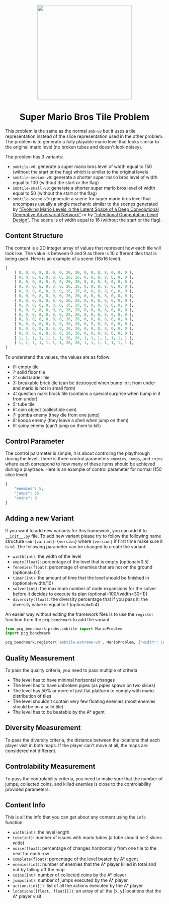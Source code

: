 <p align="center">
	<img height="300px" src="../../../images/smbtile/example.png"/>
</p>
<h1 align="center">
Super Mario Bros Tile Problem
</h1>

This problem is the same as the normal `smb-v0` but it uses a tile representation instead of the slice representation used in the other problem. The problem is to generate a fully playable mario level that looks similar to the original mario level (no broken tubes and doesn't look noisey).

The problem has 3 variants:
- `smbtile-v0`: generate a super mario bros level of width equal to 150 (without the start or the flag) which is similar to the original levels
- `smbtile-medium-v0`: generate a shorter super mario bros level of width equal to 100 (without the start or the flag)
- `smbtile-small-v0`: generate a shorter super mario bros level of width equal to 50 (without the start or the flag)
- `smbtile-scene-v0`: generate a scene for super mario bros level that encompass usually a single mechanic similar to the scenes generated by ["Evolving Mario Levels in the Latent Space of a Deep Convolutional Generative Adversarial Network"](https://arxiv.org/abs/1805.00728) or by ["Intentional Computation Level Design"](https://arxiv.org/abs/1904.08972). The scene is of width equal to 16 (without the start or the flag).

## Content Structure
The content is a 2D integer array of values that represent how each tile will look like. The value is between 0 and 9 as there is 10 different tiles that is being used. Here is an example of a scene (16x16 level):

```python
[
	[ 0, 0, 0, 8, 8, 0, 0, 26, 26, 0, 0, 8, 8, 0, 0, 0 ],
	[ 0, 0, 0, 8, 8, 0, 0, 26, 26, 0, 0, 8, 8, 0, 0, 0 ],
	[ 0, 0, 0, 8, 8, 0, 0, 26, 26, 0, 0, 8, 8, 0, 0, 0 ],
	[ 0, 0, 0, 8, 8, 0, 0, 26, 26, 0, 0, 8, 8, 0, 0, 0 ],
	[ 0, 0, 0, 8, 8, 0, 0, 26, 26, 0, 0, 8, 8, 0, 0, 0 ],
	[ 0, 0, 0, 8, 8, 0, 0, 26, 26, 0, 0, 8, 8, 0, 0, 0 ],
	[ 0, 0, 0, 8, 8, 0, 0, 26, 26, 0, 0, 8, 8, 0, 0, 0 ],
	[ 0, 0, 0, 8, 8, 0, 0, 26, 26, 0, 0, 8, 8, 0, 0, 0 ],
	[ 0, 0, 0, 8, 8, 0, 0, 26, 26, 0, 0, 8, 8, 0, 0, 0 ],
	[ 0, 0, 0, 8, 8, 0, 0, 26, 26, 0, 0, 8, 8, 0, 0, 0 ],
	[ 0, 0, 0, 8, 8, 0, 0, 26, 26, 0, 0, 8, 8, 0, 0, 0 ],
	[ 0, 0, 0, 8, 8, 0, 0, 26, 26, 0, 0, 8, 8, 0, 0, 0 ],
	[ 0, 0, 0, 8, 8, 0, 0, 26, 26, 0, 0, 8, 8, 0, 0, 0 ],
	[ 0, 0, 0, 8, 8, 0, 0, 26, 26, 0, 0, 8, 8, 0, 0, 0 ],
	[ 1, 1, 1, 1, 1, 1, 1, 26, 26, 1, 1, 1, 1, 1, 1, 1 ],
	[ 1, 1, 1, 1, 1, 1, 1, 26, 26, 1, 1, 1, 1, 1, 1, 1 ],
]
```

To understand the values, the values are as follow:
- *0:* empty tile
- *1:* solid floor tile
- *2:* solid ladder tile
- *3:* breakable brick tile (can be destroyed when bump in it from under and mario is not in small form)
- *4:* question mark block tile (contains a special surprise when bump in it from under)
- *5:* tube tile
- *6:* coin object (collectible coin)
- *7:* gomba enemy (they die from one jump)
- *8:* koopa enemy (they leave a shell when jump on them)
- *9:* spiny enemy (can't jump on them to kill)

## Control Parameter
The control parameter is simple, it is about controling the playthrough during the level. There is three control parameters `enemies`, `jumps`, and `coins` where each correspond to how many of these items should be achieved during a playtrace. Here is an example of control parameter for normal (150 slice level):

```python
{
	"enemies": 5,
	"jumps": 15
	"coins": 8
}
```

## Adding a new Variant
If you want to add new variants for this framework, you can add it to [`__init__.py`](https://github.com/amidos2006/pcg_benchmark/blob/main/pcg_benchmark/probs/smb/__init__.py) file. To add new variant please try to follow the following name structure `smb-{variant}-{version}` where `{version}` if first time make sure it is `v0`. The following parameter can be changed to create the variant:
- `width(int)`: the width of the level
- `empty(float)`: percentage of the level that is empty (optional=0.5)
- `fenemies(float)`: percentage of enemies that are not on the ground (optional=0.1)
- `timer(int)`: the amount of time that the level should be finished in (optional=width/10)
- `solver(int)`: the maximum number of node expansions for the solver before it decides to execute its plan (optional=100/(width<30+1))
- `diversity(float)`: the diversity percentage that if you pass it, the diversity value is equal to 1 (optional=0.4)

An easier way without editing the framework files is to use the `register` function from the `pcg_benchmark` to add the variant.
```python
from pcg_benchmark.probs.smbtile import MarioProblem
import pcg_benchmark

pcg_benchmark.register('smbtile-extreme-v0', MarioProblem, {"width": 16, "empty": 0.25, "fenemies": 0.5})
```

## Quality Measurement
To pass the quality criteria, you need to pass multiple of criteria
- The level has to have minimal horizontal changes
- The level has to have unbroken pipes (as pipes spawn on two slices)
- The level has 50% or more of just flat platform to comply with mario distribution of tiles
- The level shouldn't contain very few floating enemies (most enemies should be on a solid tile)
- The level has to be beatable by the A* agent

## Diversity Measurement
To pass the diversity criteria, the distance between the locations that each player visit in both maps. If the player can't move at all, the maps are considered not different.

## Controlability Measurement
To pass the controlability criteria, you need to make sure that the number of jumps, collected coins, and killed enemies is close to the controlability provided parameters.

## Content Info
This is all the info that you can get about any content using the `info` function:
- `width(int)`: the level length
- `tube(int)`: number of issues with mario tubes (a tube should be 2 slices wide)
- `noise(float)`: percentage of changes horizontally from one tile to the next for each row
- `complete(float)`: percentage of the level beaten by A* agent
- `enemies(int)`: number of enemies that the A* player killed in total and not by falling off the map
- `coins(int)`: number of collected coins by the A* player
- `jumps(int)`: number of jumps executed by the A* player
- `actions(int[])`: list of all the actions executed by the A* player
- `locations([float, float][])`: an array of all the [x, y] locations that the A* player visit